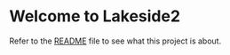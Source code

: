 # Welcome to Lakeside2
Refer to the [README](https://github.com/tapioca2k/lakeside2/blob/master/README.md) file to see what this project is about.